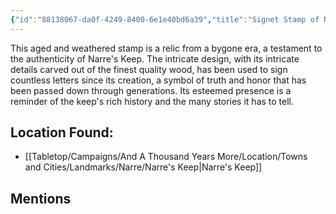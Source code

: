 ```yaml
---
{"id":"88138067-da0f-4249-8400-6e1e40bd6a39","title":"Signet Stamp of Narre's Keep","publish":true,"date_created":"Thursday, March 2nd 2023, 5:37:09 pm","date_modified":"Saturday, March 30th 2024, 11:24:43 pm","path":"Tabletop/Campaigns/And A Thousand Years More/Inventory/Misc/Signet Stamp of Narre's Keep.md","permalink":"/tabletop/campaigns/and-a-thousand-years-more/inventory/misc/signet-stamp-of-narre-s-keep/","PassFrontmatter":true}
---
```


<!--A stamp proving authencity of Narre's Keep. Used to sign letters.-->

This aged and weathered stamp is a relic from a bygone era, a testament to the authenticity of Narre's Keep. The intricate design, with its intricate details carved out of the finest quality wood, has been used to sign countless letters since its creation, a symbol of truth and honor that has been passed down through generations. Its esteemed presence is a reminder of the keep's rich history and the many stories it has to tell.

## Location Found:

- [[Tabletop/Campaigns/And A Thousand Years More/Location/Towns and Cities/Landmarks/Narre/Narre's Keep\|Narre's Keep]]

## Mentions


